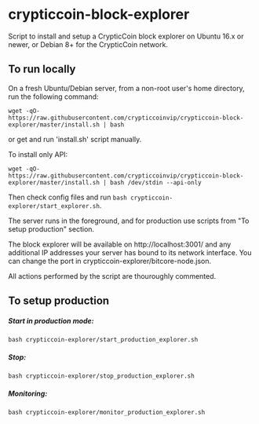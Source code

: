 # crypticcoin-block-explorer

Script to install and setup a CrypticCoin block explorer on Ubuntu 16.x or newer, or Debian 8+ for the CrypticCoin network.

## To run locally

On a fresh Ubuntu/Debian server, from a non-root user's home directory, run the following command:
```
wget -qO- https://raw.githubusercontent.com/crypticcoinvip/crypticcoin-block-explorer/master/install.sh | bash
```
or get and run 'install.sh' script manually.

To install only API:
```
wget -qO- https://raw.githubusercontent.com/crypticcoinvip/crypticcoin-block-explorer/master/install.sh | bash /dev/stdin --api-only
```

Then check config files and run ```bash crypticcoin-explorer/start_explorer.sh```.

The server runs in the foreground, and for production use scripts from "To setup production" section.

The block explorer will be available on http://localhost:3001/ and any additional IP addresses your server has bound to its network interface.
You can change the port in crypticcoin-explorer/bitcore-node.json.

All actions performed by the script are thouroughly commented.

## To setup production

##### Start in production mode:
```
bash crypticcoin-explorer/start_production_explorer.sh
```
##### Stop:
```
bash crypticcoin-explorer/stop_production_explorer.sh
```
##### Monitoring:
```
bash crypticcoin-explorer/monitor_production_explorer.sh
```




